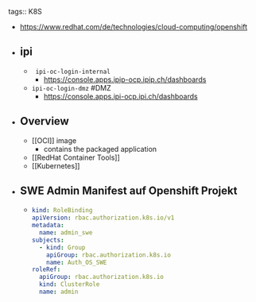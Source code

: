 tags:: K8S

- https://www.redhat.com/de/technologies/cloud-computing/openshift
- ## ipi
	- ` ipi-oc-login-internal`
		- https://console.apps.ipip-ocp.ipip.ch/dashboards
	- `ipi-oc-login-dmz` #DMZ
		- https://console.apps.ipi-ocp.ipi.ch/dashboards
- ## Overview
	- [[OCI]] image
		- contains the packaged application
	- [[RedHat Container Tools]]
	- [[Kubernetes]]
- ## SWE Admin Manifest auf Openshift Projekt
	- ```yml
	  kind: RoleBinding
	  apiVersion: rbac.authorization.k8s.io/v1
	  metadata:
	    name: admin_swe
	  subjects:
	    - kind: Group
	      apiGroup: rbac.authorization.k8s.io
	      name: Auth_OS_SWE
	  roleRef:
	    apiGroup: rbac.authorization.k8s.io
	    kind: ClusterRole
	    name: admin
	  
	  ```